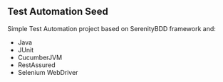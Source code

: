 ## Test Automation Seed
Simple Test Automation project based on SerenityBDD framework and:
* Java
* JUnit
* CucumberJVM
* RestAssured
* Selenium WebDriver
